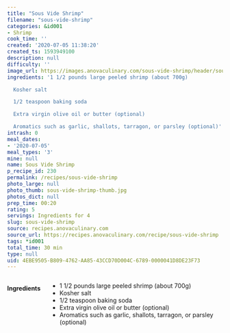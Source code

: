 ```yaml
---
title: "Sous Vide Shrimp"
filename: "sous-vide-shrimp"
categories: &id001
- Shrimp
cook_time: ''
created: '2020-07-05 11:38:20'
created_ts: 1593949100
description: null
difficulty: ''
image_url: https://images.anovaculinary.com/sous-vide-shrimp/header/sous-vide-shrimp-header-og.jpg
ingredients: '1 1/2 pounds large peeled shrimp (about 700g)

  Kosher salt

  1/2 teaspoon baking soda

  Extra virgin olive oil or butter (optional)

  Aromatics such as garlic, shallots, tarragon, or parsley (optional)'
intrash: 0
meal_dates:
- '2020-07-05'
meal_types: '3'
mine: null
name: Sous Vide Shrimp
p_recipe_id: 230
permalink: /recipes/sous-vide-shrimp
photo_large: null
photo_thumb: sous-vide-shrimp-thumb.jpg
photos_dict: null
prep_time: 00:20
rating: 5
servings: Ingredients for 4
slug: sous-vide-shrimp
source: recipes.anovaculinary.com
source_url: https://recipes.anovaculinary.com/recipe/sous-vide-shrimp
tags: *id001
total_time: 30 min
type: null
uid: 4EBE9505-B809-4762-AA85-43CCD70D004C-6789-0000041D8DE23F73
---
```

<div class="large-8 medium-7 columns" id="writeup">	</div><!-- #writeup -->
</div><!-- #row-one -->
<div class="row" id="row-two">	<div class="medium-4 small-5 columns" id="ingredients"><h4>Ingredients</h4><div class="box box-ingredients content"><ul>
<li>1 1/2 pounds large peeled shrimp (about 700g)</li>
<li>Kosher salt</li>
<li>1/2 teaspoon baking soda</li>
<li>Extra virgin olive oil or butter (optional)</li>
<li>Aromatics such as garlic, shallots, tarragon, or parsley (optional)</li>
</ul>
</div>	</div>	<div class="medium-6 small-7 columns" id="directions">	</div>